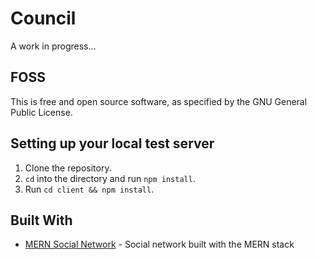 # Council

A work in progress...

## FOSS

This is free and open source software, as specified by the GNU General Public License.

## Setting up your local test server

1. Clone the repository.
2. `cd` into the directory and run `npm install`.
3. Run `cd client && npm install`.

## Built With

- [MERN Social Network](https://github.com/jm-shi/MERN-Social-Network) - Social network built with the MERN stack
